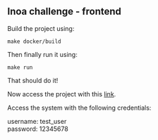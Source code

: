 ## Inoa challenge - frontend

Build the project using:

`make docker/build`

Then finally run it using:

`make run`

That should do it!

Now access the project with this [link](http://localhost:4200).

Access the system with the following credentials:

username: test_user\
password: 12345678
